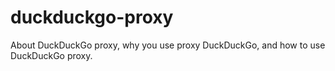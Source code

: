 # duckduckgo-proxy
About DuckDuckGo proxy, why you use proxy DuckDuckGo, and how to use DuckDuckGo proxy.
